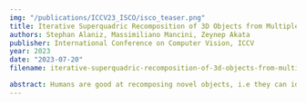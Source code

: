 ```yaml
---
img: "/publications/ICCV23_ISCO/isco_teaser.png"
title: Iterative Superquadric Recomposition of 3D Objects from Multiple Views
authors: Stephan Alaniz, Massimiliano Mancini, Zeynep Akata
publisher: International Conference on Computer Vision, ICCV
year: 2023
date: "2023-07-20"
filename: iterative-superquadric-recomposition-of-3d-objects-from-multiple-views

abstract: Humans are good at recomposing novel objects, i.e they can identify commonalities between unknown objects from general structure to finer detail, an ability difficult to replicate by machines. We propose a framework, ISCO, to recompose an object using 3D superquadrics as semantic parts directly from 2D views without training a model that uses 3D supervision. To achieve this, we optimize the superquadric parameters that compose a specific instance of the object, comparing its rendered 3D view and 2D image silhouette. Our ISCO framework iteratively adds new superquadrics wherever the reconstruction error is high, abstracting first coarse regions and then finer details of the target object. With this simple coarse-to-fine inductive bias, ISCO provides consistent superquadrics for related object parts, despite not having any semantic supervision. Since ISCO does not train any neural network, it is also inherently robust to out of distribution objects. Experiments show that, compared to recent single instance superquadrics reconstruction approaches, ISCO provides consistently more accurate 3D reconstructions, even from images in the wild.
---
```

